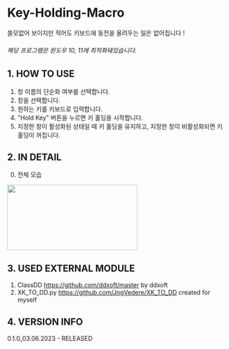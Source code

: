 # Key-Holding-Macro
쓸모없어 보이지만 적어도 키보드에 동전을 올려두는 일은 없어집니다 !

###### 해당 프로그램은 윈도우 10, 11에 최적화돼있습니다.

## 1. HOW TO USE
1. 창 이름의 단순화 여부를 선택합니다.
2. 창을 선택합니다.
3. 원하는 키를 키보드로 입력합니다.
4. "Hold Key" 버튼을 누르면 키 홀딩을 시작합니다.
5. 지정한 창이 활성화된 상태일 때 키 홀딩을 유지하고, 지정한 창이 비활성화되면 키 홀딩이 꺼집니다.

## 2. IN DETAIL
0. 전체 모습
<img src="https://user-images.githubusercontent.com/88299137/223170729-1dcbeed6-8303-4841-bda9-0e811739ef24.png" width="300" height="150">

## 3. USED EXTERNAL MODULE

1. ClassDD https://github.com/ddxoft/master by ddxoft
2. XK_TO_DD.py https://github.com/JngVedere/XK_TO_DD created for myself

## 4. VERSION INFO

0.1.0_03.06.2023 - RELEASED
